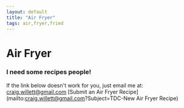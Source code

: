 ```yaml
---
layout: default
title: "Air Fryer"
tags: air,fryer,fried
---
```

# Air Fryer

### I need some recipes people!
If the link below doesn't work for you, just email me at:  craig.willett@gmail.com
[Submit an Air Fryer Recipe](mailto:craig.willett@gmail.com?Subject=TDC-New Air Fryer Recipe)
